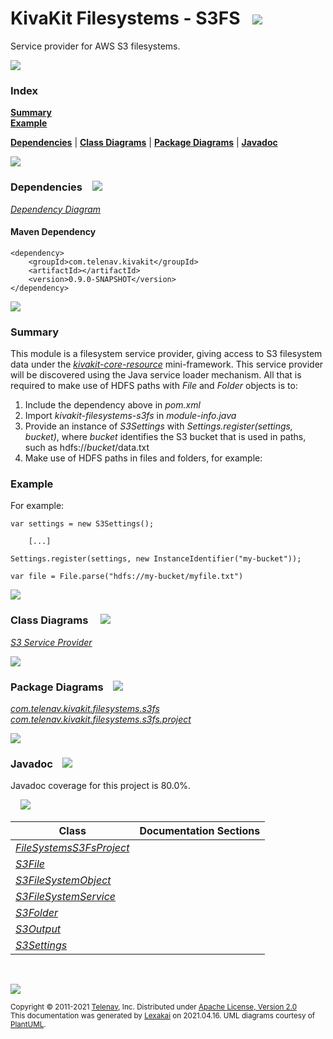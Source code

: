 # KivaKit Filesystems - S3FS &nbsp;&nbsp;![](https://www.kivakit.org/images/disks-48.png)

Service provider for AWS S3 filesystems.

![](https://www.kivakit.org/images/horizontal-line.png)

### Index

[**Summary**](#summary)  
[**Example**](#example)  

[**Dependencies**](#dependencies) | [**Class Diagrams**](#class-diagrams) | [**Package Diagrams**](#package-diagrams) | [**Javadoc**](#javadoc)

![](https://www.kivakit.org/images/horizontal-line.png)

### Dependencies <a name="dependencies"></a> &nbsp;&nbsp; ![](https://www.kivakit.org/images/dependencies-40.png)

[*Dependency Diagram*](https://www.kivakit.org/lexakai/kivakit-filesystems/s3fs/diagrams/dependencies.svg)

#### Maven Dependency

    <dependency>
        <groupId>com.telenav.kivakit</groupId>
        <artifactId></artifactId>
        <version>0.9.0-SNAPSHOT</version>
    </dependency>

![](https://www.kivakit.org/images/short-horizontal-line.png)

[//]: # (start-user-text)

### Summary <a name = "summary"></a>

This module is a filesystem service provider, giving access to S3 filesystem data under the
[*kivakit-core-resource*](../../kivakit-core/resource/README.md)
mini-framework. This service provider will be discovered using the Java
service loader mechanism. All that is required to make use of HDFS paths with *File* and
*Folder* objects is to:

1. Include the dependency above in *pom.xml*
2. Import *kivakit-filesystems-s3fs* in *module-info.java*
3. Provide an instance of *S3Settings* with *Settings.register(settings, bucket)*,
   where *bucket* identifies the S3 bucket that is used in paths, such as hdfs://*bucket*/data.txt
4. Make use of HDFS paths in files and folders, for example:

### Example <a name = "example"></a>

For example:

    var settings = new S3Settings();

        [...]

    Settings.register(settings, new InstanceIdentifier("my-bucket"));

    var file = File.parse("hdfs://my-bucket/myfile.txt")

[//]: # (end-user-text)

![](https://www.kivakit.org/images/short-horizontal-line.png)

### Class Diagrams <a name="class-diagrams"></a> &nbsp; &nbsp; ![](https://www.kivakit.org/images/diagram-48.png)

[*S3 Service Provider*](https://www.kivakit.org/lexakai/diagrams/diagram-s3.svg)

![](https://www.kivakit.org/images/short-horizontal-line.png)

### Package Diagrams <a name="package-diagrams"></a> &nbsp;&nbsp; ![](https://www.kivakit.org/images/box-40.png)

[*com.telenav.kivakit.filesystems.s3fs*](https://www.kivakit.org/lexakai/diagrams/com.telenav.kivakit.filesystems.s3fs.svg)
  [*com.telenav.kivakit.filesystems.s3fs.project*](https://www.kivakit.org/lexakai/diagrams/com.telenav.kivakit.filesystems.s3fs.project.svg)

![](https://www.kivakit.org/images/short-horizontal-line.png)

### Javadoc <a name="javadoc"></a> &nbsp;&nbsp; ![](https://www.kivakit.org/images/books-40.png)

Javadoc coverage for this project is 80.0%.  
  
&nbsp; &nbsp;  ![](https://www.kivakit.org/images/meter-80-12.png)



| Class | Documentation Sections |
|---|---|
| [*FileSystemsS3FsProject*](null/com/telenav/kivakit/filesystems/s3fs/project/FileSystemsS3FsProject.html) |  |  
| [*S3File*](null/com/telenav/kivakit/filesystems/s3fs/S3File.html) |  |  
| [*S3FileSystemObject*](null/com/telenav/kivakit/filesystems/s3fs/S3FileSystemObject.html) |  |  
| [*S3FileSystemService*](null/com/telenav/kivakit/filesystems/s3fs/S3FileSystemService.html) |  |  
| [*S3Folder*](null/com/telenav/kivakit/filesystems/s3fs/S3Folder.html) |  |  
| [*S3Output*](null/com/telenav/kivakit/filesystems/s3fs/S3Output.html) |  |  
| [*S3Settings*](null/com/telenav/kivakit/filesystems/s3fs/S3Settings.html) |  |  

[//]: # (start-user-text)



[//]: # (end-user-text)

<br/>

![](https://www.kivakit.org/images/horizontal-line.png)

<sub>Copyright &#169; 2011-2021 [Telenav](http://telenav.com), Inc. Distributed under [Apache License, Version 2.0](LICENSE)</sub>  
<sub>This documentation was generated by [Lexakai](https://github.com/Telenav/lexakai) on 2021.04.16. UML diagrams courtesy
of [PlantUML](http://plantuml.com).</sub>

